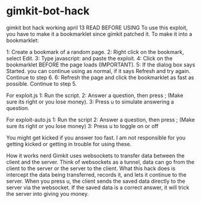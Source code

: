 # gimkit-bot-hack
gimkit bot hack working april 13
READ BEFORE USING
To use this exploit, you have to make it a bookmarklet since gimkit patched it. To make it into a bookmarklet:

1: Create a bookmark of a random page.
2: Right click on the bookmark, select Edit.
3: Type javascript: and paste the exploit.
4: Click on the bookmarklet BEFORE the page loads (IMPORTANT).
5: If the dialog box says Started. you can continue using as normal, if it says Refresh and try again. Continue to step 6.
6: Refresh the page and click the bookmarklet as fast as possible. Continue to step 5.

For exploit.js
1: Run the script.
2: Answer a question, then press ; (Make sure its right or you lose money).
3: Press u to simulate answering a question.

For exploit-auto.js
1: Run the script
2: Answer a question, then press ; (Make sure its right or you lose money)
3: Press u to toggle on or off

You might get kicked if you answer too fast.
I am not responsible for you getting kicked or getting in trouble for using these.

How it works
nerd Gimkit uses websockets to transfer data between the client and the server. Think of websockets as a tunnel, data can go from the client to the server or the server to the client.
What this hack does is intercept the data being transferred, records it, and lets it continue to the server.
When you press u, the client sends the saved data directly to the server via the websocket. If the saved data is a correct answer, it will trick the server into giving you money.

